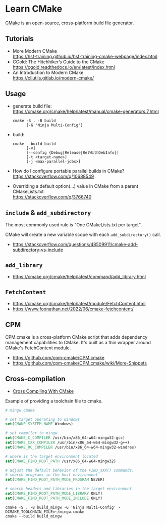 # Learn CMake

[CMake](https://cmake.org/) is an open-source, cross-platform build file generator.

## Tutorials

- More Modern CMake\
  <https://hsf-training.github.io/hsf-training-cmake-webpage/index.html>
- CGold: The Hitchhiker’s Guide to the CMake\
  <https://cgold.readthedocs.io/en/latest/index.html>
- An Introduction to Modern CMake\
  <https://cliutils.gitlab.io/modern-cmake/>

## Usage

- generate build file:\
  <https://cmake.org/cmake/help/latest/manual/cmake-generators.7.html>
  ```fish
  cmake -S . -B build
        [-G 'Ninja Multi-Config']
  ```
- build:
  ```fish
  cmake --build build
        [-v]
        [--config {Debug|Release|RelWithDebInfo}]
        [-t <target-name>]
        [-j <max-parallel-jobs>]
  ```

- How do I configure portable parallel builds in CMake?\
  <https://stackoverflow.com/q/10688549>
- Overriding a default option(...) value in CMake from a parent CMakeLists.txt\
  <https://stackoverflow.com/q/3766740>

## `include` & `add_subdirectory`

The most commonly used rule is "One CMakeLists.txt per target".

CMake will create a new variable scope with each `add_subdirectory()` call.

- <https://stackoverflow.com/questions/48509911/cmake-add-subdirectory-vs-include>

## `add_library`

- <https://cmake.org/cmake/help/latest/command/add_library.html>

## `FetchContent`

- <https://cmake.org/cmake/help/latest/module/FetchContent.html>
- <https://www.foonathan.net/2022/06/cmake-fetchcontent/>

## CPM

CPM.cmake is a cross-platform CMake script that adds dependency management capabilities to CMake. It's built as a thin wrapper around CMake's FetchContent module.

- <https://github.com/cpm-cmake/CPM.cmake>
- <https://github.com/cpm-cmake/CPM.cmake/wiki/More-Snippets>

## Cross-compilation

- [Cross Compiling With CMake](https://cmake.org/cmake/help/book/mastering-cmake/chapter/Cross%20Compiling%20With%20CMake.html)

Example of providing a toolchain file to cmake.
```cmake
# mingw.cmake

# set target operating to windows
set(CMAKE_SYSTEM_NAME Windows)

# set compiler to mingw
set(CMAKE_C_COMPILER /usr/bin/x86_64-w64-mingw32-gcc)
set(CMAKE_CXX_COMPILER /usr/bin/x86_64-w64-mingw32-g++)
set(CMAKE_RC_COMPILER /usr/bin/x86_64-w64-mingw32-windres)

# where is the target environment located
set(CMAKE_FIND_ROOT_PATH /usr/x86_64-w64-mingw32)

# adjust the default behavior of the FIND_XXX() commands:
# search programs in the host environment
set(CMAKE_FIND_ROOT_PATH_MODE_PROGRAM NEVER)

# search headers and libraries in the target environment
set(CMAKE_FIND_ROOT_PATH_MODE_LIBRARY ONLY)
set(CMAKE_FIND_ROOT_PATH_MODE_INCLUDE ONLY)
```
```fish
cmake -S . -B build_mingw -G 'Ninja Multi-Config' -DCMAKE_TOOLCHAIN_FILE=~/mingw.cmake
cmake --build build_mingw
```

